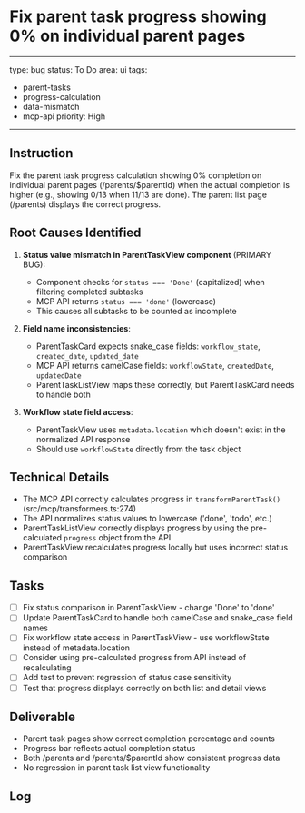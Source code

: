 # Fix parent task progress showing 0% on individual parent pages

---
type: bug
status: To Do
area: ui
tags:
  - parent-tasks
  - progress-calculation
  - data-mismatch
  - mcp-api
priority: High
---


## Instruction
Fix the parent task progress calculation showing 0% completion on individual parent pages (/parents/$parentId) when the actual completion is higher (e.g., showing 0/13 when 11/13 are done). The parent list page (/parents) displays the correct progress.

## Root Causes Identified

1. **Status value mismatch in ParentTaskView component** (PRIMARY BUG):
   - Component checks for `status === 'Done'` (capitalized) when filtering completed subtasks
   - MCP API returns `status === 'done'` (lowercase)
   - This causes all subtasks to be counted as incomplete

2. **Field name inconsistencies**:
   - ParentTaskCard expects snake_case fields: `workflow_state`, `created_date`, `updated_date`
   - MCP API returns camelCase fields: `workflowState`, `createdDate`, `updatedDate`
   - ParentTaskListView maps these correctly, but ParentTaskCard needs to handle both

3. **Workflow state field access**:
   - ParentTaskView uses `metadata.location` which doesn't exist in the normalized API response
   - Should use `workflowState` directly from the task object

## Technical Details

- The MCP API correctly calculates progress in `transformParentTask()` (src/mcp/transformers.ts:274)
- The API normalizes status values to lowercase ('done', 'todo', etc.)
- ParentTaskListView correctly displays progress by using the pre-calculated `progress` object from the API
- ParentTaskView recalculates progress locally but uses incorrect status comparison

## Tasks
- [ ] Fix status comparison in ParentTaskView - change 'Done' to 'done'
- [ ] Update ParentTaskCard to handle both camelCase and snake_case field names
- [ ] Fix workflow state access in ParentTaskView - use workflowState instead of metadata.location
- [ ] Consider using pre-calculated progress from API instead of recalculating
- [ ] Add test to prevent regression of status case sensitivity
- [ ] Test that progress displays correctly on both list and detail views

## Deliverable
- Parent task pages show correct completion percentage and counts
- Progress bar reflects actual completion status
- Both /parents and /parents/$parentId show consistent progress data
- No regression in parent task list view functionality

## Log
